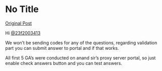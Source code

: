 # No Title

[Original Post](https://discourse.onlinedegree.iitm.ac.in/t/169029/84)

<p>Hi <a class="mention" href="/u/23f2003413">@23f2003413</a></p>
<p>We won’t be sending codes for any of the questions, regarding validation part you can submit answer to portal and if that works.</p>
<p>All first 5 GA’s were conducted on anand sir’s proxy server portal,  so just enable check answers button and you can test answers.</p>